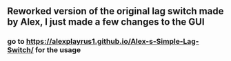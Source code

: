 ## Reworked version of the original lag switch made by Alex, I just made a few changes to the GUI
### go to https://alexplayrus1.github.io/Alex-s-Simple-Lag-Switch/ for the usage
